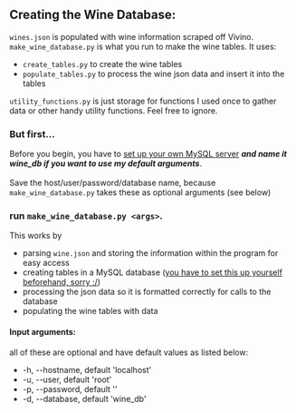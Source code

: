 ## Creating the Wine Database:

`wines.json` is populated with wine information scraped off Vivino.
<br />
`make_wine_database.py` is what you run to make the wine tables. It uses:

- `create_tables.py` to create the wine tables
- `populate_tables.py` to process the wine json data and insert it into the tables
  <br />

`utility_functions.py` is just storage for functions I used once to gather data or other handy utility functions. Feel
free to ignore.

### But first...

Before you begin, you have to
[set up your own MySQL server](https://dev.mysql.com/doc/mysql-getting-started/en/) *__and name it wine_db if you want
to use my default arguments__*.
<br />
<br />
Save the host/user/password/database name, because `make_wine_database.py` takes these as optional arguments (see below)

### run `make_wine_database.py <args>`.

This works by

- parsing `wine.json` and storing the information within the program for easy access
- creating tables in a MySQL
  database ([you have to set this up yourself beforehand, sorry :/](https://dev.mysql.com/doc/mysql-getting-started/en/))
- processing the json data so it is formatted correctly for calls to the database
- populating the wine tables with data

#### Input arguments:

all of these are optional and have default values as listed below:

- -h, --hostname, default 'localhost'
- -u, --user, default 'root'
- -p, --password, default ''
- -d, --database, default 'wine_db'


